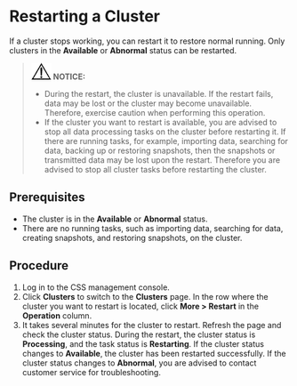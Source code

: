 # Restarting a Cluster<a name="css_01_0014"></a>

If a cluster stops working, you can restart it to restore normal running. Only clusters in the  **Available**  or  **Abnormal**  status can be restarted.

>![](public_sys-resources/icon-notice.gif) **NOTICE:**   
>-   During the restart, the cluster is unavailable. If the restart fails, data may be lost or the cluster may become unavailable. Therefore, exercise caution when performing this operation.  
>-   If the cluster you want to restart is available, you are advised to stop all data processing tasks on the cluster before restarting it. If there are running tasks, for example, importing data, searching for data, backing up or restoring snapshots, then the snapshots or transmitted data may be lost upon the restart. Therefore you are advised to stop all cluster tasks before restarting the cluster.  

## Prerequisites<a name="section19268114314472"></a>

-   The cluster is in the  **Available**  or  **Abnormal**  status.
-   There are no running tasks, such as importing data, searching for data, creating snapshots, and restoring snapshots, on the cluster.

## Procedure<a name="section1859217234819"></a>

1.  Log in to the CSS management console.
2.  Click  **Clusters**  to switch to the  **Clusters**  page. In the row where the cluster you want to restart is located, click  **More \> Restart**  in the  **Operation**  column.
3.  It takes several minutes for the cluster to restart. Refresh the page and check the cluster status. During the restart, the cluster status is  **Processing**, and the task status is  **Restarting**. If the cluster status changes to  **Available**, the cluster has been restarted successfully. If the cluster status changes to  **Abnormal**, you are advised to contact customer service for troubleshooting.

